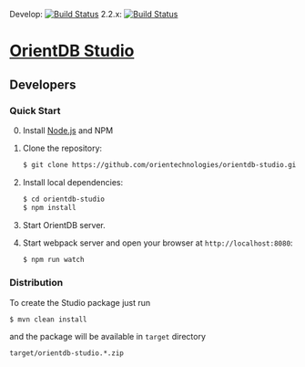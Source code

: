 Develop: [![Build Status](http://helios.orientdb.com/job/orientdb-studio-multibranch/job/develop/badge/icon)](http://helios.orientdb.com/job/orientdb-studio-multibranch/job/develop/) 2.2.x: [![Build Status](http://helios.orientdb.com/job/orientdb-studio-multibranch/job/2.2.x/badge/icon)](http://helios.orientdb.com/job/orientdb-studio-multibranch/job/2.2.x/)

# [OrientDB Studio](https://github.com/orientechnologies/orientdb-studio)

## Developers

### Quick Start

0. Install [Node.js](http://nodejs.org/) and NPM 

1. Clone the repository:

    ```bash
    $ git clone https://github.com/orientechnologies/orientdb-studio.git
    ```

2. Install local dependencies:

    ```bash
    $ cd orientdb-studio
    $ npm install
    ```

3. Start OrientDB server.

4. Start webpack server and open your browser at `http://localhost:8080`:

    ```bash
	$ npm run watch
    ```
    
### Distribution

To create the Studio package just run

```
$ mvn clean install
```

and the package will be available in `target` directory

```
target/orientdb-studio.*.zip
```



